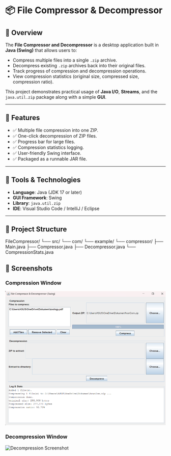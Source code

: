 # 📦 File Compressor & Decompressor

## 🔹 Overview
The **File Compressor and Decompressor** is a desktop application built in **Java (Swing)** that allows users to:
- Compress multiple files into a single `.zip` archive.
- Decompress existing `.zip` archives back into their original files.
- Track progress of compression and decompression operations.
- View compression statistics (original size, compressed size, compression ratio).

This project demonstrates practical usage of **Java I/O**, **Streams**, and the `java.util.zip` package along with a simple **GUI**.

---

## 🔹 Features
- ✅ Multiple file compression into one ZIP.  
- ✅ One-click decompression of ZIP files.  
- ✅ Progress bar for large files.  
- ✅ Compression statistics logging.  
- ✅ User-friendly Swing interface.  
- ✅ Packaged as a runnable JAR file.  

---

## 🔹 Tools & Technologies
- **Language**: Java (JDK 17 or later)  
- **GUI Framework**: Swing  
- **Library**: `java.util.zip`  
- **IDE**: Visual Studio Code / IntelliJ / Eclipse  

---

## 🔹 Project Structure
FileCompressor/
 └── src/
     └── com/
         └── example/
             └── compressor/
                 ├── Main.java
                 ├── Compressor.java
                 ├── Decompressor.java
                 └── CompressionStats.java
## 🔹 Screenshots

### Compression Window
![Compression Screenshot](ProjectOutput.png)

### Decompression Window
![Decompression Screenshot](images/decompression.png)
